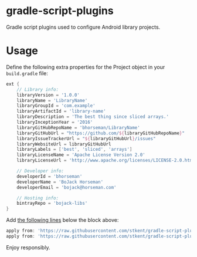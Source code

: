 # gradle-script-plugins

Gradle script plugins used to configure Android library projects.

# Usage

Define the following extra properties for the Project object in your `build.gradle` file:

```groovy
ext {
    // Library info:
    libraryVersion = '1.0.0'
    libraryName = 'LibraryName'
    libraryGroupId = 'com.example'
    libraryArtifactId = 'library-name'
    libraryDescription = 'The best thing since sliced arrays.'
    libraryInceptionYear = '2016'
    libraryGitHubRepoName = 'bhorseman/LibraryName'
    libraryGitHubUrl = "https://github.com/${libraryGitHubRepoName}"
    libraryIssueTrackerUrl = "${libraryGitHubUrl}/issues"
    libraryWebsiteUrl = libraryGitHubUrl
    libraryLabels = ['best', 'sliced', 'arrays']
    libraryLicenseName = 'Apache License Version 2.0'
    libraryLicenseUrl = 'http://www.apache.org/licenses/LICENSE-2.0.html'

    // Developer info:
    developerId = 'bhorseman'
    developerName = 'BoJack Horseman'
    developerEmail = 'bojack@horseman.com'

    // Hosting info:
    bintrayRepo = 'bojack-libs'
}
```

Add [the following lines](https://docs.gradle.org/current/userguide/plugins.html#sec:using_plugins) below the block above:

```groovy
apply from: 'https://raw.githubusercontent.com/stkent/gradle-script-plugins/master/bintray.gradle'
apply from: 'https://raw.githubusercontent.com/stkent/gradle-script-plugins/master/install.gradle'
```

Enjoy responsibly.
